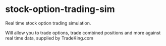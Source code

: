stock-option-trading-sim
========================

Real time stock option trading simulation. 

Will allow you to trade options, trade combined positions and more against
real time data, supplied by TradeKing.com
